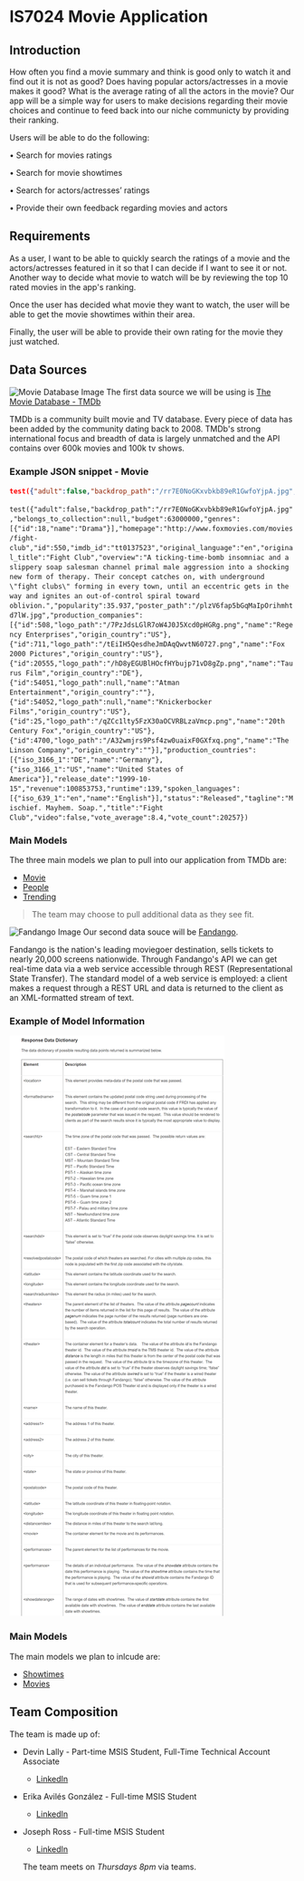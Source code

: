 # IS7024 Movie Application

## Introduction

How often you find a movie summary and think is good only to watch it and find out it is not as good? Does having popular actors/actresses in a movie makes it good? What is the average rating of all the actors in the movie? Our app will be a simple way for users to make decisions regarding their movie choices and continue to feed back into our niche communicty by providing their ranking.

Users will be able to do the following:

•	Search for movies ratings

•	Search for movie showtimes

•	Search for actors/actresses’ ratings

•	Provide their own feedback regarding movies and actors


## Requirements
As a user, I want to be able to quickly search the ratings of a movie and the actors/actresses featured in it so that I can decide if I want to see it or not.
Another way to decide what movie to watch will be by reviewing the top 10 rated movies in the app's ranking.

Once the user has decided what movie they want to watch, the user will be able to get the movie showtimes within their area.

Finally, the user will be able to provide their own rating for the movie they just watched.

## Data Sources

![Movie Database Image](https://www.themoviedb.org/assets/2/v4/logos/v2/blue_long_2-9665a76b1ae401a510ec1e0ca40ddcb3b0cfe45f1d51b77a308fea0845885648.svg)
The first data source we will be using is [The Movie Database - TMDb](https://www.themoviedb.org/documentation/api?language=en-US)

TMDb is a community built movie and TV database. Every piece of data has been added by the community dating back to 2008. TMDb's strong international focus and breadth of data is largely unmatched and the API contains over 600k movies and 100k tv shows.

### Example JSON snippet - Movie
```JSON
test({"adult":false,"backdrop_path":"/rr7E0NoGKxvbkb89eR1GwfoYjpA.jpg","belongs_to_collection":null,"budget":63000000,"genres":[{"id":18,"name":"Drama"}],"homepage":"http://www.foxmovies.com/movies/fight-club","id":550,"imdb_id":"tt0137523","original_language":"en","original_title":"Fight Club","overview":"A ticking-time-bomb insomniac and a slippery soap salesman channel primal male aggression into a shocking new form of therapy. Their concept catches on, with underground \"fight clubs\" forming in every town, until an eccentric gets in the way and ignites an out-of-control spiral toward oblivion.","popularity":35.937,"poster_path":"/plzV6fap5bGqMaIpOrihmhtd7lW.jpg","production_companies":[{"id":508,"logo_path":"/7PzJdsLGlR7oW4J0J5Xcd0pHGRg.png","name":"Regency Enterprises","origin_country":"US"},{"id":711,"logo_path":"/tEiIH5QesdheJmDAqQwvtN60727.png","name":"Fox 2000 Pictures","origin_country":"US"},{"id":20555,"logo_path":"/hD8yEGUBlHOcfHYbujp71vD8gZp.png","name":"Taurus Film","origin_country":"DE"},{"id":54051,"logo_path":null,"name":"Atman Entertainment","origin_country":""},{"id":54052,"logo_path":null,"name":"Knickerbocker Films","origin_country":"US"},{"id":25,"logo_path":"/qZCc1lty5FzX30aOCVRBLzaVmcp.png","name":"20th Century Fox","origin_country":"US"},{"id":4700,"logo_path":"/A32wmjrs9Psf4zw0uaixF0GXfxq.png","name":"The Linson Company","origin_country":""}],"production_countries":[{"iso_3166_1":"DE","name":"Germany"},{"iso_3166_1":"US","name":"United States of America"}],"release_date":"1999-10-15","revenue":100853753,"runtime":139,"spoken_languages":[{"iso_639_1":"en","name":"English"}],"status":"Released","tagline":"Mischief. Mayhem. Soap.","title":"Fight Club","video":false,"vote_average":8.4,"vote_count":20257})
```
`test({"adult":false,"backdrop_path":"/rr7E0NoGKxvbkb89eR1GwfoYjpA.jpg","belongs_to_collection":null,"budget":63000000,"genres":[{"id":18,"name":"Drama"}],"homepage":"http://www.foxmovies.com/movies/fight-club","id":550,"imdb_id":"tt0137523","original_language":"en","original_title":"Fight Club","overview":"A ticking-time-bomb insomniac and a slippery soap salesman channel primal male aggression into a shocking new form of therapy. Their concept catches on, with underground \"fight clubs\" forming in every town, until an eccentric gets in the way and ignites an out-of-control spiral toward oblivion.","popularity":35.937,"poster_path":"/plzV6fap5bGqMaIpOrihmhtd7lW.jpg","production_companies":[{"id":508,"logo_path":"/7PzJdsLGlR7oW4J0J5Xcd0pHGRg.png","name":"Regency Enterprises","origin_country":"US"},{"id":711,"logo_path":"/tEiIH5QesdheJmDAqQwvtN60727.png","name":"Fox 2000 Pictures","origin_country":"US"},{"id":20555,"logo_path":"/hD8yEGUBlHOcfHYbujp71vD8gZp.png","name":"Taurus Film","origin_country":"DE"},{"id":54051,"logo_path":null,"name":"Atman Entertainment","origin_country":""},{"id":54052,"logo_path":null,"name":"Knickerbocker Films","origin_country":"US"},{"id":25,"logo_path":"/qZCc1lty5FzX30aOCVRBLzaVmcp.png","name":"20th Century Fox","origin_country":"US"},{"id":4700,"logo_path":"/A32wmjrs9Psf4zw0uaixF0GXfxq.png","name":"The Linson Company","origin_country":""}],"production_countries":[{"iso_3166_1":"DE","name":"Germany"},{"iso_3166_1":"US","name":"United States of America"}],"release_date":"1999-10-15","revenue":100853753,"runtime":139,"spoken_languages":[{"iso_639_1":"en","name":"English"}],"status":"Released","tagline":"Mischief. Mayhem. Soap.","title":"Fight Club","video":false,"vote_average":8.4,"vote_count":20257})`

### Main Models
The three main models we plan to pull into our application from TMDb are:
* [Movie](https://developers.themoviedb.org/3/movies/get-movie-details)
* [People](https://developers.themoviedb.org/3/people/get-person-details)
* [Trending](https://developers.themoviedb.org/3/trending/get-trending)
>The team may choose to pull additional data as they see fit.


![Fandango Image](https://images.fandango.com/r1.0.940/redesign/areas/staticpages/img/linktous/logos/1050x171.gif)
Our second data souce will be [Fandango](https://developer.fandango.com/docs/read/Fandango).

Fandango is the nation's leading moviegoer destination, sells tickets to nearly 20,000 screens nationwide. Through Fandango's API we can get real-time data via a web service accessible through REST (Representational State Transfer). The standard model of a web service is employed: a client makes a request through a REST URL and data is returned to the client as an XML-formatted stream of text.

### Example of Model Information
![Fandango Showtime Example](https://raw.githubusercontent.com/devinmarie/7024Movies/master/fandango_info.png)

### Main Models
The main models we plan to inlcude are:
* [Showtimes](https://developer.fandango.com/docs/read/fandango/API__Showtime_Methods)
* [Movies](https://developer.fandango.com/docs/read/fandango/API__Movie_Methods)

## Team Composition
The team is made up of:
* Devin Lally - Part-time MSIS Student, Full-Time Technical Account Associate
  * [LinkedIn](https://www.linkedin.com/in/devinlally/)
* Erika Avilés González - Full-time MSIS Student
  * [LinkedIn](https://www.linkedin.com/in/erikaavilesglz/)
* Joseph Ross - Full-time MSIS Student
  * [LinkedIn](https://www.linkedin.com/in/joseph-ross-88104a91/)
  
  The team meets on _Thursdays 8pm_ via teams.
  

